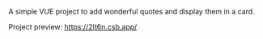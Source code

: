 A simple VUE project to add wonderful quotes and display them in a card.

Project preview: https://2lt6n.csb.app/
